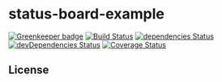 # status-board-example

[![Greenkeeper badge](https://badges.greenkeeper.io/jameswlane/status-board-example.svg)](https://greenkeeper.io/)
[![Build Status](https://travis-ci.org/jameswlane/status-board-example.svg?branch=master)](https://travis-ci.org/jameswlane/status-board-example)
[![dependencies Status](https://david-dm.org/jameswlane/status-board-example/status.svg)](https://david-dm.org/jameswlane/status-board-example)
[![devDependencies Status](https://david-dm.org/jameswlane/status-board-example/dev-status.svg)](https://david-dm.org/jameswlane/status-board-example?type=dev)
[![Coverage Status](https://coveralls.io/repos/github/jameswlane/status-board-example/badge.svg?branch=master)](https://coveralls.io/github/jameswlane/status-board-example?branch=master)

## License
